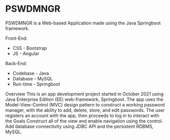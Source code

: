 # PSWDMNGR
PSWDMNGR is a Web-based Application made using the Java Springboot framework. 

Front-End:
  * CSS - Bootstrap
  * JS - Angular

Back-End:
  * Codebase - Java
  * Database - MySQL
  * Run-time - Springboot

Overview
This is an app development project started in October 2021 using Java Enterprise Edition (EE) web-framework, Springboot. The app uses the Model-View-Control (MVC) design pattern to construct a working password manager, with the ability to add, delete, store, and edit passwords. The user registers an account with the app, then proceeds to log in to interact with the 
Goals
Construct all of the view and enable navigation using the control.
Add database connectivity using JDBC API and the persistent RDBMS, MySQL.
